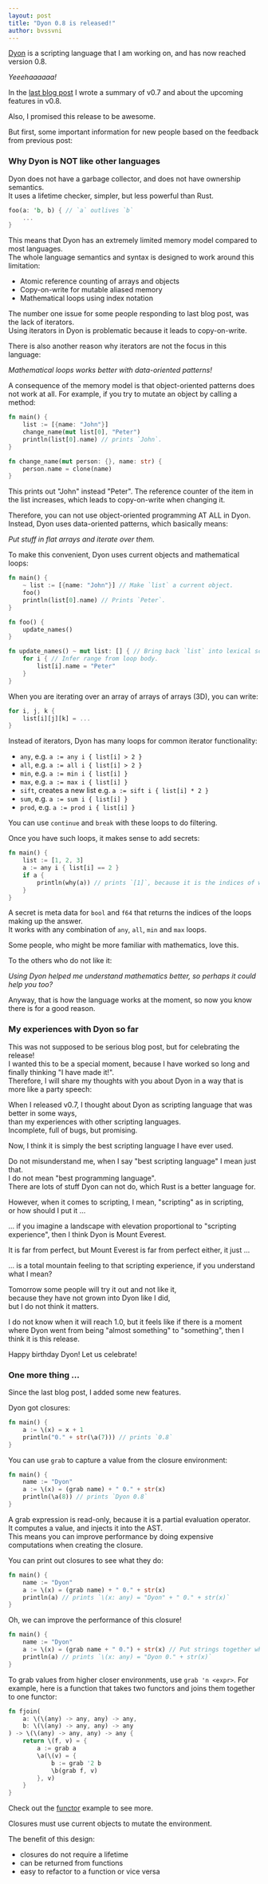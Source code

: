 ```yaml
---
layout: post
title: "Dyon 0.8 is released!"
author: bvssvni
---
```


[Dyon](https://github.com/PistonDevelopers/dyon) is a scripting language that I am working on, and has now reached version 0.8.

*Yeeehaaaaaa!*

In the [last blog post](http://blog.piston.rs/2016/06/07/beware-dyon/) I wrote a summary of v0.7 and about the upcoming features in v0.8.

Also, I promised this release to be awesome.

But first, some important information for new people based on the feedback from previous post:

### Why Dyon is NOT like other languages

Dyon does not have a garbage collector, and does not have ownership semantics.  
It uses a lifetime checker, simpler, but less powerful than Rust.

```rust
foo(a: 'b, b) { // `a` outlives `b`
    ...
}
```

This means that Dyon has an extremely limited memory model compared to most languages.  
The whole language semantics and syntax is designed to work around this limitation:

- Atomic reference counting of arrays and objects
- Copy-on-write for mutable aliased memory
- Mathematical loops using index notation

The number one issue for some people responding to last blog post, was the lack of iterators.  
Using iterators in Dyon is problematic because it leads to copy-on-write.

There is also another reason why iterators are not the focus in this language:

*Mathematical loops works better with data-oriented patterns!*

A consequence of the memory model is that object-oriented patterns does not work at all.
For example, if you try to mutate an object by calling a method:

```rust
fn main() {
    list := [{name: "John"}]
    change_name(mut list[0], "Peter")
    println(list[0].name) // prints `John`.
}

fn change_name(mut person: {}, name: str) {
    person.name = clone(name)
}
```

This prints out "John" instead "Peter".
The reference counter of the item in the list increases, which leads to copy-on-write when changing it.

Therefore, you can not use object-oriented programming AT ALL in Dyon.  
Instead, Dyon uses data-oriented patterns, which basically means:

*Put stuff in flat arrays and iterate over them.*

To make this convenient, Dyon uses current objects and mathematical loops:

```rust
fn main() {
    ~ list := [{name: "John"}] // Make `list` a current object.
    foo()
    println(list[0].name) // Prints `Peter`.
}

fn foo() {
    update_names()
}

fn update_names() ~ mut list: [] { // Bring back `list` into lexical scope
    for i { // Infer range from loop body.
        list[i].name = "Peter"
    }
}
```

When you are iterating over an array of arrays of arrays (3D), you can write:

```rust
for i, j, k {
    list[i][j][k] = ...
}
```

Instead of iterators, Dyon has many loops for common iterator functionality:

- `any`, e.g. `a := any i { list[i] > 2 }`
- `all`, e.g. `a := all i { list[i] > 2 }`
- `min`, e.g. `a := min i { list[i] }`
- `max`, e.g. `a := max i { list[i] }`
- `sift`, creates a new list e.g. `a := sift i { list[i] * 2 }`
- `sum`, e.g. `a := sum i { list[i] }`
- `prod`, e.g. `a := prod i { list[i] }`

You can use `continue` and `break` with these loops to do filtering.

Once you have such loops, it makes sense to add secrets:

```rust
fn main() {
    list := [1, 2, 3]
    a := any i { list[i] == 2 }
    if a {
        println(why(a)) // prints `[1]`, because it is the indices of why `list[i] == 2`
    }
}
```

A secret is meta data for `bool` and `f64` that returns the indices of the loops making up the answer.  
It works with any combination of `any`, `all`, `min` and `max` loops.

Some people, who might be more familiar with mathematics, love this.

To the others who do not like it:

*Using Dyon helped me understand mathematics better, so perhaps it could help you too?*

Anyway, that is how the language works at the moment, so now you know there is for a good reason.

### My experiences with Dyon so far

This was not supposed to be serious blog post, but for celebrating the release!  
I wanted this to be a special moment, because I have worked so long and finally thinking "I have made it!".  
Therefore, I will share my thoughts with you about Dyon in a way that is more like a party speech:

When I released v0.7, I thought about Dyon as scripting language that was better in some ways,  
than my experiences with other scripting languages.  
Incomplete, full of bugs, but promising.  

Now, I think it is simply the best scripting language I have ever used.

Do not misunderstand me, when I say "best scripting language" I mean just that.  
I do not mean "best programming language".  
There are lots of stuff Dyon can not do, which Rust is a better language for.  

However, when it comes to scripting, I mean, "scripting" as in scripting,  
or how should I put it ...

... if you imagine a landscape with elevation proportional to "scripting experience", then I think Dyon is Mount Everest.

It is far from perfect, but Mount Everest is far from perfect either, it just ...

... is a total mountain feeling to that scripting experience, if you understand what I mean?

Tomorrow some people will try it out and not like it,  
because they have not grown into Dyon like I did,  
but I do not think it matters.

I do not know when it will reach 1.0, but it feels like if there is a moment where Dyon went
from being "almost something" to "something", then I think it is this release.

Happy birthday Dyon! Let us celebrate!

### One more thing ...

Since the last blog post, I added some new features.

Dyon got closures:

```rust
fn main() {
    a := \(x) = x + 1
    println("0." + str(\a(7))) // prints `0.8`
}
```

You can use `grab` to capture a value from the closure environment:

```rust
fn main() {
    name := "Dyon"
    a := \(x) = (grab name) + " 0." + str(x)
    println(\a(8)) // prints `Dyon 0.8`
}
```

A grab expression is read-only, because it is a partial evaluation operator.  
It computes a value, and injects it into the AST.  
This means you can improve performance by doing expensive computations when creating the closure.  

You can print out closures to see what they do:

```rust
fn main() {
    name := "Dyon"
    a := \(x) = (grab name) + " 0." + str(x)
    println(a) // prints `\(x: any) = "Dyon" + " 0." + str(x)`
}
```

Oh, we can improve the performance of this closure!

```rust
fn main() {
    name := "Dyon"
    a := \(x) = (grab name + " 0.") + str(x) // Put strings together when creating the closure.
    println(a) // prints `\(x: any) = "Dyon 0." + str(x)`
}
```

To grab values from higher closer environments, use `grab 'n <expr>`.
For example, here is a function that takes two functors and joins them together to one functor:

```rust
fn fjoin(
    a: \(\(any) -> any, any) -> any,
    b: \(\(any) -> any, any) -> any
) -> \(\(any) -> any, any) -> any {
    return \(f, v) = {
        a := grab a
        \a(\(v) = {
            b := grab '2 b
            \b(grab f, v)
        }, v)
    }
}
```

Check out the [functor](https://github.com/PistonDevelopers/dyon/blob/master/source/functor.dyon) example to see more.

Closures must use current objects to mutate the environment.  

The benefit of this design:

- closures do not require a lifetime
- can be returned from functions
- easy to refactor to a function or vice versa
